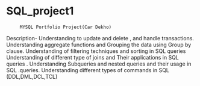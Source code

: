 # SQL_project1
         MYSQL Portfolio Project(Car Dekho)
Description-
Understanding to update and delete , and handle transactions.
Understanding aggregate functions and Grouping the data using Group by clause.
Understanding of filtering techniques and sorting in SQL queries
Understanding of different type of joins and Their applications  in SQL queries .
Understanding Subqueries and nested queries and their usage in SQL .queries.
Understanding different types of commands in SQL (DDL,DML,DCL,TCL)

